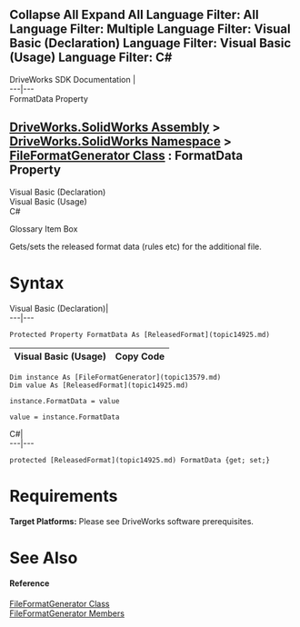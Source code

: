 Collapse All Expand All Language Filter: All  Language Filter: Multiple  Language Filter: Visual Basic (Declaration) Language Filter: Visual Basic (Usage) Language Filter: C#  
---  
DriveWorks SDK Documentation  |   
---|---  
FormatData Property   
  
[DriveWorks.SolidWorks Assembly](topic13342.md) > [DriveWorks.SolidWorks Namespace](topic13345.md) > [FileFormatGenerator Class](topic13579.md) : FormatData Property  
---  
  
Visual Basic (Declaration)    
Visual Basic (Usage)    
C# 

Glossary Item Box

Gets/sets the released format data (rules etc) for the additional file. 

# Syntax

Visual Basic (Declaration)|   
---|---  
      
    
    Protected Property FormatData As [ReleasedFormat](topic14925.md)  
  
Visual Basic (Usage)| Copy Code  
---|---  
      
    
    Dim instance As [FileFormatGenerator](topic13579.md)
    Dim value As [ReleasedFormat](topic14925.md)
     
    instance.FormatData = value
     
    value = instance.FormatData  
  
C#|   
---|---  
      
    
    protected [ReleasedFormat](topic14925.md) FormatData {get; set;}  
  
# Requirements

**Target Platforms:** Please see DriveWorks software prerequisites.

# See Also

#### Reference

[FileFormatGenerator Class](topic13579.md)   
[FileFormatGenerator Members](topic13580.md)


